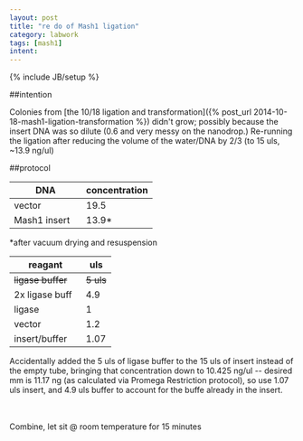 ```yaml
---
layout: post
title: "re do of Mash1 ligation"
category: labwork
tags: [mash1]
intent: 
---
```

{% include JB/setup %}

##intention

Colonies from [the 10/18 ligation and transformation]({% post_url 2014-10-18-mash1-ligation-transformation %}) didn't grow; possibly because the insert DNA was so dilute (0.6 and very messy on the nanodrop.)
Re-running the ligation after reducing the volume of the water/DNA by 2/3 (to 15 uls, ~13.9 ng/ul)

##protocol

| DNA | concentration |
|----------| --------------------|
|vector | 19.5 |
|Mash1 insert &nbsp;&nbsp;| 13.9* |

*after vacuum drying and resuspension

|reagant | uls |
|------------| -----| 
|  <s>ligase buffer</s> |<s>5 uls</s> |
| 2x ligase buff &nbsp; | 4.9
| ligase&nbsp;&nbsp; | 1 |
|vector | 1.2 |
|insert/buffer | 1.07| 

Accidentally added the 5 uls of ligase buffer to the 15 uls of insert instead of the empty tube, bringing that concentration down to 10.425 ng/ul -- desired mm is 11.17 ng (as calculated via Promega Restriction protocol), so use 1.07 uls insert, and 4.9 uls buffer to account for the buffe already in the insert.

<br>
<br>
Combine, let sit @ room temperature for 15 minutes
